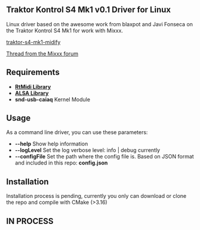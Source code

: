 ## Traktor Kontrol S4 Mk1 v0.1 Driver for Linux

Linux driver based on the awesome work from blaxpot and Javi Fonseca on the Traktor Kontrol S4 Mk1 for work with Mixxx.

[traktor-s4-mk1-midify](https://github.com/blaxpot/traktor-s4-mk1-midify)

[Thread from the Mixxx forum](https://mixxx.discourse.group/t/native-instruments-kontrol-s4-v0-1/11942)

## Requirements
- **[RtMidi Library](https://www.music.mcgill.ca/~gary/rtmidi/)**
- **[ALSA Library](https://www.alsa-project.org/wiki/Main_Page)**
- **snd-usb-caiaq** Kernel Module

## Usage
 
As a command line driver, you can use these parameters:
- **--help** Show help information
- **--logLevel** Set the log verbose level: info | debug currently
- **--configFile** Set the path where the config file is. Based on JSON format and included in this repo: **config.json**

## Installation
Installation process is pending, currently you only can download or clone the repo and compile with CMake (>3.16)

## IN PROCESS
